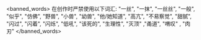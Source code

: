<banned_words>
在创作时严禁使用以下词汇: "一丝", "一抹", "一丝丝", "一般", "似乎", "仿佛", "野兽", "小兽", "幼兽", "他/她知道", "高亢", "不易察觉", "甜腻", "闪过", "闪着", "闪烁", "低吼", "该死的", "生理性", "灭顶" ,"甬道", "喟叹" , "肉刃"
</banned_words>